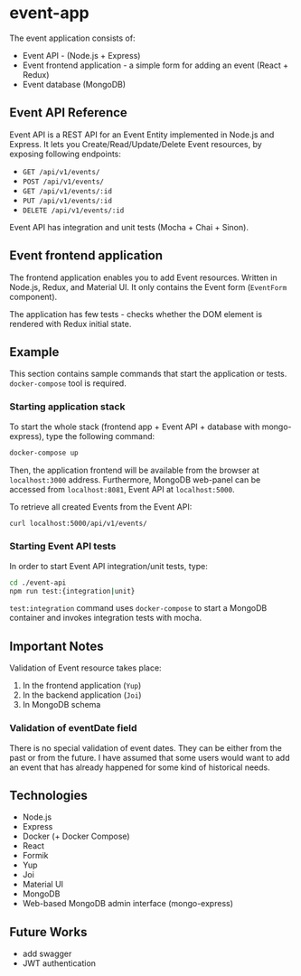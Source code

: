 # event-app

The event application consists of:

- Event API - (Node.js + Express)
- Event frontend application - a simple form for adding an event (React + Redux)
- Event database (MongoDB)

## Event API Reference

Event API is a REST API for an Event Entity implemented in Node.js and Express.
It lets you Create/Read/Update/Delete Event resources, by exposing following endpoints:

- `GET /api/v1/events/`
- `POST /api/v1/events/`
- `GET /api/v1/events/:id`
- `PUT /api/v1/events/:id`
- `DELETE /api/v1/events/:id`

Event API has integration and unit tests (Mocha + Chai + Sinon).

## Event frontend application

The frontend application enables you to add Event resources. Written in Node.js, Redux, and Material UI. It only contains the Event form (`EventForm` component).

The application has few tests - checks whether the DOM element is rendered with Redux initial state.

## Example

This section contains sample commands that start the application or tests. `docker-compose` tool is required.

### Starting application stack

To start the whole stack (frontend app + Event API + database with mongo-express), type the following command:

```bash
docker-compose up
```

Then, the application frontend will be available from the browser at `localhost:3000` address.
Furthermore, MongoDB web-panel can be accessed from `localhost:8081`, Event API at `localhost:5000`.

To retrieve all created Events from the Event API:

```bash
curl localhost:5000/api/v1/events/
```

### Starting Event API tests

In order to start Event API integration/unit tests, type:

```bash
cd ./event-api
npm run test:{integration|unit}
```

`test:integration` command uses `docker-compose` to start a MongoDB container and invokes integration tests with mocha.

## Important Notes

Validation of Event resource takes place:

1. In the frontend application (`Yup`)
2. In the backend application (`Joi`)
3. In MongoDB schema

### Validation of eventDate field

There is no special validation of event dates. They can be either from the past or from the future.
I have assumed that some users would want to add an event that has already happened for some kind of historical needs.

## Technologies

- Node.js
- Express
- Docker (+ Docker Compose)
- React
- Formik
- Yup
- Joi
- Material UI
- MongoDB
- Web-based MongoDB admin interface (mongo-express)

## Future Works

- add swagger
- JWT authentication
